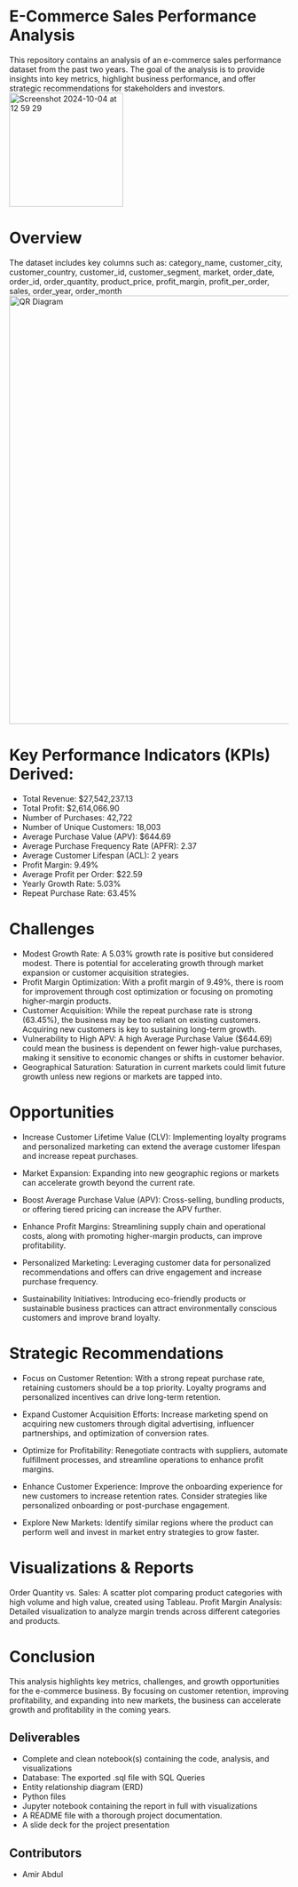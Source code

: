 # E-Commerce Sales Performance Analysis


This repository contains an analysis of an e-commerce sales performance dataset from the past two years. The goal of the analysis is to provide insights into key metrics, highlight business performance, and offer strategic recommendations for stakeholders and investors.
<img width="205" alt="Screenshot 2024-10-04 at 12 59 29" src="https://github.com/user-attachments/assets/17580673-bd04-4fe1-af2b-849863789469">

# Overview #
The dataset includes key columns such as:
category_name,
customer_city,
customer_country,
customer_id,
customer_segment,
market,
order_date,
order_id,
order_quantity,
product_price,
profit_margin,
profit_per_order,
sales,
order_year,
order_month
<img width="771" alt="QR Diagram" src="https://github.com/user-attachments/assets/cb74a898-1d69-4f96-91c4-8ac84aaac018">


# Key Performance Indicators (KPIs) Derived: #
- Total Revenue: $27,542,237.13
- Total Profit: $2,614,066.90
- Number of Purchases: 42,722
- Number of Unique Customers: 18,003
- Average Purchase Value (APV): $644.69
- Average Purchase Frequency Rate (APFR): 2.37
- Average Customer Lifespan (ACL): 2 years
- Profit Margin: 9.49%
- Average Profit per Order: $22.59
- Yearly Growth Rate: 5.03%
- Repeat Purchase Rate: 63.45%

# Challenges #
- Modest Growth Rate: A 5.03% growth rate is positive but considered modest. There is potential for accelerating growth through market expansion or customer acquisition strategies.
- Profit Margin Optimization: With a profit margin of 9.49%, there is room for improvement through cost optimization or focusing on promoting higher-margin products.
- Customer Acquisition: While the repeat purchase rate is strong (63.45%), the business may be too reliant on existing customers. Acquiring new customers is key to sustaining long-term growth.
- Vulnerability to High APV: A high Average Purchase Value ($644.69) could mean the business is dependent on fewer high-value purchases, making it sensitive to economic changes or shifts in customer behavior.
- Geographical Saturation: Saturation in current markets could limit future growth unless new regions or markets are tapped into.

# Opportunities #
- Increase Customer Lifetime Value (CLV): Implementing loyalty programs and personalized marketing can extend the average customer lifespan and increase repeat purchases.

- Market Expansion: Expanding into new geographic regions or markets can accelerate growth beyond the current rate.

- Boost Average Purchase Value (APV): Cross-selling, bundling products, or offering tiered pricing can increase the APV further.

- Enhance Profit Margins: Streamlining supply chain and operational costs, along with promoting higher-margin products, can improve profitability.

- Personalized Marketing: Leveraging customer data for personalized recommendations and offers can drive engagement and increase purchase frequency.

- Sustainability Initiatives: Introducing eco-friendly products or sustainable business practices can attract environmentally conscious customers and improve brand loyalty.

# Strategic Recommendations #
- Focus on Customer Retention: With a strong repeat purchase rate, retaining customers should be a top priority. Loyalty programs and personalized incentives can drive long-term retention.

- Expand Customer Acquisition Efforts: Increase marketing spend on acquiring new customers through digital advertising, influencer partnerships, and optimization of conversion rates.

- Optimize for Profitability: Renegotiate contracts with suppliers, automate fulfillment processes, and streamline operations to enhance profit margins.

- Enhance Customer Experience: Improve the onboarding experience for new customers to increase retention rates. Consider strategies like personalized onboarding or post-purchase engagement.

- Explore New Markets: Identify similar regions where the product can perform well and invest in market entry strategies to grow faster.

# Visualizations & Reports #
Order Quantity vs. Sales: A scatter plot comparing product categories with high volume and high value, created using Tableau.
Profit Margin Analysis: Detailed visualization to analyze margin trends across different categories and products.

# Conclusion #
This analysis highlights key metrics, challenges, and growth opportunities for the e-commerce business. By focusing on customer retention, improving profitability, and expanding into new markets, the business can accelerate growth and profitability in the coming years.


## Deliverables
- Complete and clean notebook(s) containing the code, analysis, and visualizations
- Database: The exported .sql file with SQL Queries
- Entity relationship diagram (ERD)
- Python files
- Jupyter notebook containing the report in full with visualizations
- A README file with a thorough project documentation.
- A slide deck for the project presentation


## Contributors
- Amir Abdul

